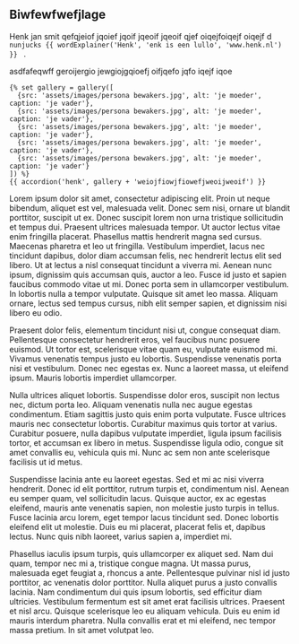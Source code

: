 ## Biwfewfwefjlage

Henk jan smit qefqjeiof jqoief jqoif jqeoif jqeoif qjef oiqejfoiqejf oiqejf d
```nunjucks {{ wordExplainer('Henk', 'enk is een lullo', 'www.henk.nl') }} ```
.

asdfafeqwff geroijergio jewgiojgqioefj oifjqefo jqfo iqejf iqoe

```nunjucks
{% set gallery = gallery([
  {src: 'assets/images/persona bewakers.jpg', alt: 'je moeder', caption: 'je vader'},
  {src: 'assets/images/persona bewakers.jpg', alt: 'je moeder', caption: 'je vader'},
  {src: 'assets/images/persona bewakers.jpg', alt: 'je moeder', caption: 'je vader'},
  {src: 'assets/images/persona bewakers.jpg', alt: 'je moeder', caption: 'je vader'},
  {src: 'assets/images/persona bewakers.jpg', alt: 'je moeder', caption: 'je vader'}
]) %}
{{ accordion('henk', gallery + 'weiojfiowjfiowefjweoijweoif') }}
```

Lorem ipsum dolor sit amet, consectetur adipiscing elit. Proin ut neque bibendum, aliquet est vel, malesuada velit. Donec sem nisi, ornare ut blandit porttitor, suscipit ut ex. Donec suscipit lorem non urna tristique sollicitudin et tempus dui. Praesent ultrices malesuada tempor. Ut auctor lectus vitae enim fringilla placerat. Phasellus mattis hendrerit magna sed cursus. Maecenas pharetra et leo ut fringilla. Vestibulum imperdiet, lacus nec tincidunt dapibus, dolor diam accumsan felis, nec hendrerit lectus elit sed libero. Ut at lectus a nisl consequat tincidunt a viverra mi. Aenean nunc ipsum, dignissim quis accumsan quis, auctor a leo. Fusce id justo et sapien faucibus commodo vitae ut mi. Donec porta sem in ullamcorper vestibulum. In lobortis nulla a tempor vulputate. Quisque sit amet leo massa. Aliquam ornare, lectus sed tempus cursus, nibh elit semper sapien, et dignissim nisi libero eu odio.

Praesent dolor felis, elementum tincidunt nisi ut, congue consequat diam. Pellentesque consectetur hendrerit eros, vel faucibus nunc posuere euismod. Ut tortor est, scelerisque vitae quam eu, vulputate euismod mi. Vivamus venenatis tempus justo eu lobortis. Suspendisse venenatis porta nisi et vestibulum. Donec nec egestas ex. Nunc a laoreet massa, ut eleifend ipsum. Mauris lobortis imperdiet ullamcorper.

Nulla ultrices aliquet lobortis. Suspendisse dolor eros, suscipit non lectus nec, dictum porta leo. Aliquam venenatis nulla nec augue egestas condimentum. Etiam sagittis justo quis enim porta vulputate. Fusce ultrices mauris nec consectetur lobortis. Curabitur maximus quis tortor at varius. Curabitur posuere, nulla dapibus vulputate imperdiet, ligula ipsum facilisis tortor, et accumsan ex libero in metus. Suspendisse ligula odio, congue sit amet convallis eu, vehicula quis mi. Nunc ac sem non ante scelerisque facilisis ut id metus.

Suspendisse lacinia ante eu laoreet egestas. Sed et mi ac nisi viverra hendrerit. Donec id elit porttitor, rutrum turpis et, condimentum nisl. Aenean eu semper quam, vel sollicitudin lacus. Quisque auctor, ex ac egestas eleifend, mauris ante venenatis sapien, non molestie justo turpis in tellus. Fusce lacinia arcu lorem, eget tempor lacus tincidunt sed. Donec lobortis eleifend elit ut molestie. Duis eu mi placerat, placerat felis et, dapibus lectus. Nunc quis nibh laoreet, varius sapien a, imperdiet mi.

Phasellus iaculis ipsum turpis, quis ullamcorper ex aliquet sed. Nam dui quam, tempor nec mi a, tristique congue magna. Ut massa purus, malesuada eget feugiat a, rhoncus a ante. Pellentesque pulvinar nisl id justo porttitor, ac venenatis dolor porttitor. Nulla aliquet purus a justo convallis lacinia. Nam condimentum dui quis ipsum lobortis, sed efficitur diam ultricies. Vestibulum fermentum est sit amet erat facilisis ultrices. Praesent et nisl arcu. Quisque scelerisque leo eu aliquam vehicula. Duis eu enim id mauris interdum pharetra. Nulla convallis erat et mi eleifend, nec tempor massa pretium. In sit amet volutpat leo.
